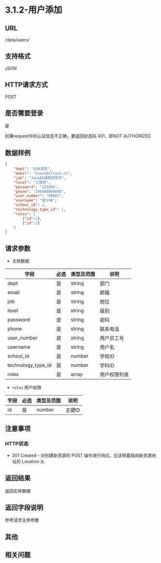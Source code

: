 # 3.1.2-用户添加

## URL

/data/users/

## 支持格式

JSON

## HTTP请求方式

POST

## 是否需要登录

是

如果request中的认证信息不正确，要返回状态码 401，即NOT AUTHORIZED

## 数据样例

```json
{
    "dept": "北研究院",
    "email": "xxxxx@itcast.cn",
    "job": "JavaEE课程研究员",
    "level": "工程师",
    "password": "123456",
    "phone": "186000000000",
    "user_number": "90001",
    "username": "曾少峰",
    "school_id": 1,
    "technology_type_id": 1,
    "roles": [
        {"id":1},
        {"id":2}
    ]
}
```

## 请求参数

- 主体数据

字段 | 必选 | 类型及范围 | 说明
----|------|----------|-------------
dept                    |   是   | string  | 部门
email                   |   是   | string  | 邮箱
job                     |   是   | string  | 岗位
level                   |   是   | string  | 级别
password                |   是   | string  | 密码
phone                   |   是   | string  | 联系电话
user_number             |   是   | string  | 用户员工号
username                |   是   | string  | 用户名
school_id               |   是   | number  | 学校ID
technology_type_id      |   是   | number  | 学科ID
roles                   |   是   | array   | 用户权限列表

- `roles` 用户权限

字段 | 必选 | 类型及范围 | 说明
----|------|----------|-------------
id                    |   是   | number    | 主键ID

## 注意事项

### HTTP状态

- 201 Created - 对创建新资源的 POST 操作进行响应。应该带着指向新资源地址的 Location 头

## 返回结果

返回实体数据

## 返回字段说明

参考请求主体参数

## 其他

## 相关问题
